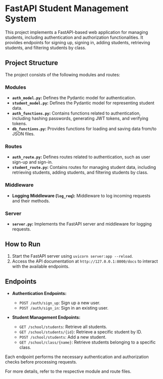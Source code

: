 # FastAPI Student Management System

This project implements a FastAPI-based web application for managing students, including authentication and authorization functionalities. It provides endpoints for signing up, signing in, adding students, retrieving students, and filtering students by class.

## Project Structure

The project consists of the following modules and routes:

### Modules

- **`auth_model.py`:** Defines the Pydantic model for authentication.
- **`student_model.py`:** Defines the Pydantic model for representing student data.
- **`auth_functions.py`:** Contains functions related to authentication, including hashing passwords, generating JWT tokens, and verifying tokens.
- **`db_functions.py`:** Provides functions for loading and saving data from/to JSON files.

### Routes

- **`auth_route.py`:** Defines routes related to authentication, such as user sign-up and sign-in.
- **`student_route.py`:** Contains routes for managing student data, including retrieving students, adding students, and filtering students by class.

### Middleware

- **Logging Middleware (`log_req`):** Middleware to log incoming requests and their methods.

### Server

- **`server.py`:** Implements the FastAPI server and middleware for logging requests.

## How to Run

1. Start the FastAPI server using `uvicorn server:app --reload`.
2. Access the API documentation at `http://127.0.0.1:8000/docs` to interact with the available endpoints.

## Endpoints

- **Authentication Endpoints:**
  - `POST /auth/sign_up`: Sign up a new user.
  - `POST /auth/sign_in`: Sign in an existing user.

- **Student Management Endpoints:**
  - `GET /school/students`: Retrieve all students.
  - `GET /school/students/{id}`: Retrieve a specific student by ID.
  - `POST /school/students`: Add a new student.
  - `GET /school/class/{name}`: Retrieve students belonging to a specific class.

Each endpoint performs the necessary authentication and authorization checks before processing requests.

For more details, refer to the respective module and route files.

